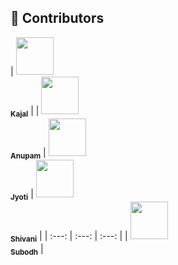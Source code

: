 ## 👥 Contributors




| [<img src="https://github.com/Kajal8kumari.png" width="60px" height="60px"><br><sub><b>Kajal</b></sub>](https://github.com/Kajal8kumari) |
| [<img src="https://github.com/ANUPAM-741.png" width="60px" height="60px"><br><sub><b>Anupam</b></sub>](https://github.com/ANUPAM-741) | [<img src="https://github.com/JYOTI-813.png" width="60px" height="60px"><br><sub><b>Jyoti</b></sub>](https://github.com/JYOTI-813) | [<img src="https://github.com/shivani-06hub.png" width="60px" height="60px"><br><sub><b>Shivani</b></sub>](https://github.com/shivani-06hub) |
| :---: | :---: | :---: |
| [<img src="https://github.com/Dsubodh26.png" width="60px" height="60px"><br><sub><b>Subodh</b></sub>](https://github.com/Dsubodh26) |
